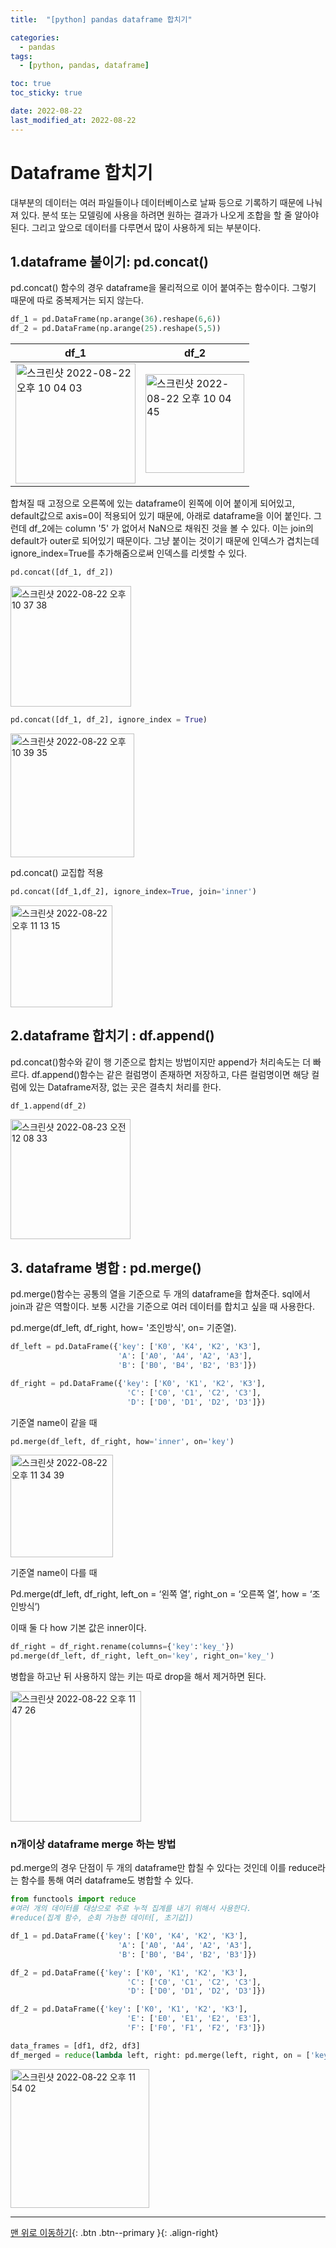 ```yaml
---
title:  "[python] pandas dataframe 합치기" 

categories: 
  - pandas
tags:
  - [python, pandas, dataframe]

toc: true
toc_sticky: true

date: 2022-08-22
last_modified_at: 2022-08-22
---
```




# Dataframe 합치기

대부분의 데이터는 여러 파일들이나 데이터베이스로 날짜 등으로 기록하기 때문에 나눠져 있다. 
 분석 또는 모델링에 사용을 하려면 원하는 결과가 나오게 조합을 할 줄 알아야 된다. 그리고 앞으로 데이터를 다루면서 많이 사용하게 되는 부분이다. 

 

## 1.dataframe 붙이기: pd.concat()

pd.concat() 함수의 경우 dataframe을 물리적으로 이어 붙여주는 함수이다. 그렇기 때문에 따로 중복제거는 되지 않는다.

```python
df_1 = pd.DataFrame(np.arange(36).reshape(6,6))
df_2 = pd.DataFrame(np.arange(25).reshape(5,5))
```



| df_1                                                         | df_2                                                         |
| ------------------------------------------------------------ | ------------------------------------------------------------ |
| <img width="192" alt="스크린샷 2022-08-22 오후 10 04 03" src="https://user-images.githubusercontent.com/26536985/185927987-dfb0a5f2-b500-4148-882d-1d9b0021bf23.png"> | <img width="158" alt="스크린샷 2022-08-22 오후 10 04 45" src="https://user-images.githubusercontent.com/26536985/185928120-d76dd8e3-6d23-4352-ad46-5e8c2019bfb9.png"> |



합쳐질 때 고정으로 오른쪽에 있는 dataframe이 왼쪽에 이어 붙이게 되어있고, default값으로 axis=0이 적용되어 있기 때문에, 아래로 dataframe을 이어 붙인다. 그런데 df_2에는 column '5' 가 없어서 NaN으로 채워진 것을 볼 수 있다. 이는 join의 default가 outer로 되어있기 때문이다.  그냥 붙이는 것이기 때문에 인덱스가 겹치는데 ignore_index=True를 추가해줌으로써 인덱스를 리셋할 수 있다. 

```python
pd.concat([df_1, df_2])
```



<img width="193" alt="스크린샷 2022-08-22 오후 10 37 38" src="https://user-images.githubusercontent.com/26536985/185934527-5ec8ed28-72be-4b05-8fa3-9f6ac9e3400a.png">

```python
pd.concat([df_1, df_2], ignore_index = True)
```

<img width="198" alt="스크린샷 2022-08-22 오후 10 39 35" src="https://user-images.githubusercontent.com/26536985/185934971-d95cf448-6d2d-4bf8-bf83-188d25e69f9e.png">

pd.concat() 교집합 적용

```python
pd.concat([df_1,df_2], ignore_index=True, join='inner')
```

<img width="163" alt="스크린샷 2022-08-22 오후 11 13 15" src="https://user-images.githubusercontent.com/26536985/185942521-a059cf08-be94-436e-b579-98b09301c416.png">



## 2.dataframe 합치기 : df.append()

pd.concat()함수와 같이 행 기준으로 합치는 방법이지만 append가 처리속도는 더 빠르다. df.append()함수는 같은 컬럼명이 존재하면 저장하고, 다른 컬럼명이면 해당 컬럼에 있는 Dataframe저장, 없는 곳은 결측치 처리를 한다. 

 ```python
 df_1.append(df_2)
 ```

<img width="192" alt="스크린샷 2022-08-23 오전 12 08 33" src="https://user-images.githubusercontent.com/26536985/185955223-26cdfd25-50f6-46f3-a879-7885357d60c0.png">





## 3. dataframe 병합 : pd.merge()

pd.merge()함수는 공통의 열을 기준으로 두 개의 dataframe을 합쳐준다. sql에서 join과 같은 역할이다. 보통 시간을 기준으로 여러 데이터를 합치고 싶을 때 사용한다.

pd.merge(df_left, df_right, how= '조인방식', on= 기준열).

```python
df_left = pd.DataFrame({'key': ['K0', 'K4', 'K2', 'K3'],
                        'A': ['A0', 'A4', 'A2', 'A3'],
                        'B': ['B0', 'B4', 'B2', 'B3']})

df_right = pd.DataFrame({'key': ['K0', 'K1', 'K2', 'K3'],
                          'C': ['C0', 'C1', 'C2', 'C3'],
                          'D': ['D0', 'D1', 'D2', 'D3']})
```

 기준열 name이 같을 때

```python
pd.merge(df_left, df_right, how='inner', on='key')
```

<img width="164" alt="스크린샷 2022-08-22 오후 11 34 39" src="https://user-images.githubusercontent.com/26536985/185947549-84c0f42e-596b-4b18-bd83-4d93eb0d185a.png">



기준열 name이 다를 때

Pd.merge(df_left, df_right, left_on = ‘왼쪽 열’, right_on = ‘오른쪽 열’, how = ‘조인방식’)

이때 둘 다 how 기본 값은 inner이다.

```python
df_right = df_right.rename(columns={'key':'key_'})
pd.merge(df_left, df_right, left_on='key', right_on='key_')
```

병합을 하고난 뒤 사용하지 않는 키는 따로 drop을 해서 제거하면 된다.

<img width="209" alt="스크린샷 2022-08-22 오후 11 47 26" src="https://user-images.githubusercontent.com/26536985/185950488-7154f2c0-094c-4613-9f39-8655df7d66f6.png">





### n개이상 dataframe merge 하는 방법

pd.merge의 경우 단점이 두 개의 dataframe만 합칠 수 있다는 것인데 이를 reduce라는 함수를 통해 여러 dataframe도 병합할 수 있다.

~~~python
from functools import reduce
#여러 개의 데이터를 대상으로 주로 누적 집계를 내기 위해서 사용한다.
#reduce(집계 함수, 순회 가능한 데이터[, 초기값])

df_1 = pd.DataFrame({'key': ['K0', 'K4', 'K2', 'K3'],
                        'A': ['A0', 'A4', 'A2', 'A3'],
                        'B': ['B0', 'B4', 'B2', 'B3']})

df_2 = pd.DataFrame({'key': ['K0', 'K1', 'K2', 'K3'],
                          'C': ['C0', 'C1', 'C2', 'C3'],
                          'D': ['D0', 'D1', 'D2', 'D3']})

df_2 = pd.DataFrame({'key': ['K0', 'K1', 'K2', 'K3'],
                          'E': ['E0', 'E1', 'E2', 'E3'],
                          'F': ['F0', 'F1', 'F2', 'F3']})

data_frames = [df1, df2, df3]
df_merged = reduce(lambda left, right: pd.merge(left, right, on = ['key'], how = 'inner'), data_frames)
~~~

<img width="222" alt="스크린샷 2022-08-22 오후 11 54 02" src="https://user-images.githubusercontent.com/26536985/185952057-5e12bb73-7998-49f0-b27d-2ef830370d38.png">



---



[맨 위로 이동하기](#){: .btn .btn--primary }{: .align-right}